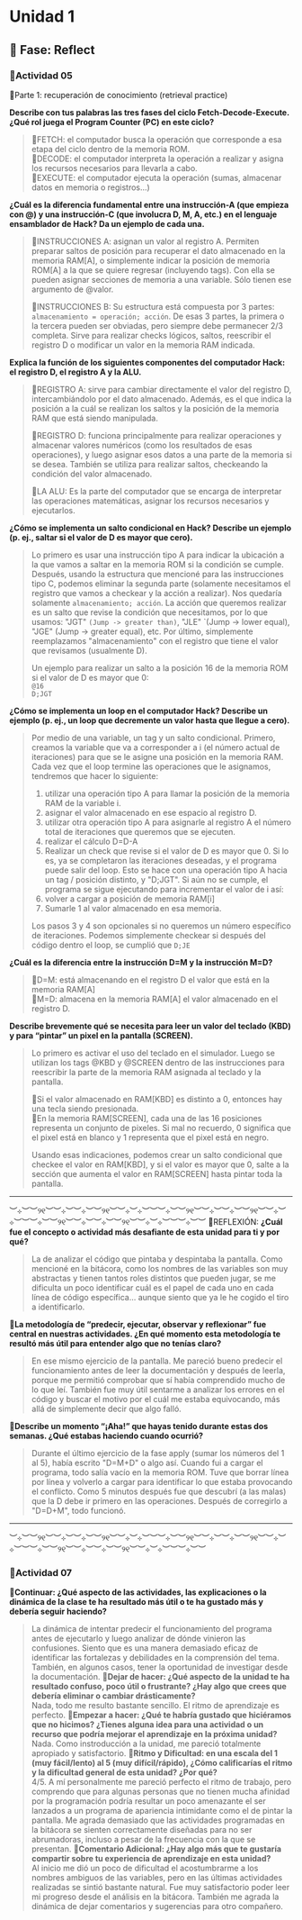 # Unidad 1

## 🤔 Fase: Reflect
### 📝**Actividad 05**
🌱Parte 1: recuperación de conocimiento (retrieval practice)

**Describe con tus palabras las tres fases del ciclo Fetch-Decode-Execute. ¿Qué rol juega el Program Counter (PC) en este ciclo?**  
>🍃FETCH: el computador busca la operación que corresponde a esa etapa del ciclo dentro de la memoria ROM.  
>🍂DECODE: el computador interpreta la operación a realizar y asigna los recursos necesarios para llevarla a cabo.  
>🍁EXECUTE: el computador ejecuta la operación (sumas, almacenar datos en memoria o registros...)  
  
**¿Cuál es la diferencia fundamental entre una instrucción-A (que empieza con @) y una instrucción-C (que involucra D, M, A, etc.) en el lenguaje ensamblador de Hack? Da un ejemplo de cada una.**
>🍃INSTRUCCIONES A: asignan un valor al registro A. Permiten preparar saltos de posición para recuperar el dato almacenado en la memoria RAM[A], o simplemente indicar la posición de memoria ROM[A] a la que se quiere regresar (incluyendo tags). Con ella se pueden asignar secciones de memoria a una variable. Sólo tienen ese argumento de @valor.
>
>🍂INSTRUCCIONES B: Su estructura está compuesta por 3 partes: `almacenamiento = operación; acción`. De esas 3 partes, la primera o la tercera pueden ser obviadas, pero siempre debe permanecer 2/3 completa. Sirve para realizar checks lógicos, saltos, reescribir el registro D o modificar un valor en la memoria RAM indicada.  
  
**Explica la función de los siguientes componentes del computador Hack: el registro D, el registro A y la ALU.**  
>🍃REGISTRO A: sirve para cambiar directamente el valor del registro D, intercambiándolo por el dato almacenado. Además, es el que indica la posición a la cuál se realizan los saltos y la posición de la memoria RAM que está siendo manipulada.
>
>🍂REGISTRO D: funciona principalmente para realizar operaciones y almacenar valores numéricos (como los resultados de esas operaciones), y luego asignar esos datos a una parte de la memoria si se desea. También se utiliza para realizar saltos, checkeando la condición del valor almacenado. 
>
>🍁LA ALU: Es la parte del computador que se encarga de interpretar las operaciones matemáticas, asignar los recursos necesarios y ejecutarlos. 

**¿Cómo se implementa un salto condicional en Hack? Describe un ejemplo (p. ej., saltar si el valor de D es mayor que cero).**
> Lo primero es usar una instrucción tipo A para indicar la ubicación a la que vamos a saltar en la memoria ROM si la condición se cumple. Después, usando la estructura que mencioné para las instrucciones tipo C, podemos eliminar la segunda parte (solamente necesitamos el registro que vamos a checkear y la acción a realizar). Nos quedaría solamente `almacenamiento; acción`. La acción que queremos realizar es un salto que revise la condición que necesitamos, por lo que usamos: "JGT" `(Jump -> greater than)`, "JLE" `(Jump -> lower equal), "JGE" (Jump -> greater equal), etc. Por último, simplemente reemplazamos "almacenamiento" con el registro que tiene el valor que revisamos (usualmente D).
>
> Un ejemplo para realizar un salto a la posición 16 de la memoria ROM si el valor de D es mayor que 0:  
> `@16`  
> `D;JGT`    

**¿Cómo se implementa un loop en el computador Hack? Describe un ejemplo (p. ej., un loop que decremente un valor hasta que llegue a cero).**
> Por medio de una variable, un tag y un salto condicional. Primero, creamos la variable que va a corresponder a i (el número actual de iteraciones) para que se le asigne una posición en la memoria RAM. Cada vez que el loop termine las operaciones que le asignamos, tendremos que hacer lo siguiente:
> 1. utilizar una operación tipo A para llamar la posición de la memoria RAM de la variable i.
> 2. asignar el valor almacenado en ese espacio al registro D.
> 3. utilizar otra operación tipo A para asignarle al registro A el número total de iteraciones que queremos que se ejecuten.
> 4. realizar el cálculo D=D-A
> 5. Realizar un check que revise si el valor de D es mayor que 0. Si lo es, ya se completaron las iteraciones deseadas, y el programa puede salir del loop. Esto se hace con una operación tipo A hacia un tag / posición distinto, y "D;JGT". Si aún no se cumple, el programa se sigue ejecutando para incrementar el valor de i así:
> 6. volver a cargar a posición de memoria RAM[i]
> 7. Sumarle 1 al valor almacenado en esa memoria.
>
> Los pasos 3 y 4 son opcionales si no queremos un número específico de iteraciones. Podemos simplemente checkear si después del código dentro el loop, se cumplió que `D;JE`

**¿Cuál es la diferencia entre la instrucción D=M y la instrucción M=D?**
> 🍃D=M: está almacenando en el registro D el valor que está en la memoria RAM[A]  
> 🍂M=D: almacena en la memoria RAM[A] el valor almacenado en el registro D.  

**Describe brevemente qué se necesita para leer un valor del teclado (KBD) y para “pintar” un pixel en la pantalla (SCREEN).**  
> Lo primero es activar el uso del teclado en el simulador. Luego se utilizan los tags @KBD y @SCREEN dentro de las instrucciones para reescribir la parte de la memoria RAM asignada al teclado y la pantalla.
>    
> 🍃Si el valor almacenado en RAM[KBD] es distinto a 0, entonces hay una tecla siendo presionada.  
> 🍂En la memoria RAM[SCREEN], cada una de las 16 posiciones representa un conjunto de pixeles. Si mal no recuerdo, 0 significa que el pixel está en blanco y 1 representa que el pixel está en negro.
>   
> Usando esas indicaciones, podemos crear un salto condicional que checkee el valor en RAM[KBD], y si el valor es mayor que 0, salte a la sección que aumenta el valor en RAM[SCREEN] hasta pintar toda la pantalla.  
___
︶⊹︶︶୨୧︶︶⊹︶︶⊹︶︶୨୧︶︶⊹︶⊹︶︶︶⊹︶︶୨୧︶︶⊹︶︶⊹︶︶୨୧︶︶⊹︶⊹︶︶︶⊹︶︶୨୧︶︶⊹︶︶⊹︶︶୨୧︶︶⊹︶⊹︶︶︶⊹︶︶
🌱REFLEXIÓN: **¿Cuál fue el concepto o actividad más desafiante de esta unidad para ti y por qué?**
> La de analizar el código que pintaba y despintaba la pantalla. Como mencioné en la bitácora, como los nombres de las variables son muy abstractas y tienen tantos roles distintos que pueden jugar, se me dificulta un poco identificar cuál es el papel de cada uno en cada línea de código específica... aunque siento que ya le he cogido el tiro a identificarlo.   

🌿**La metodología de “predecir, ejecutar, observar y reflexionar” fue central en nuestras actividades. ¿En qué momento esta metodología te resultó más útil para entender algo que no tenías claro?**
> En ese mismo ejercicio de la pantalla. Me pareció bueno predecir el funcionamiento antes de leer la documentación y después de leerla, porque me permitió comprobar que sí había comprendido mucho de lo que leí. También fue muy útil sentarme a analizar los errores en el código y buscar el motivo por el cuál me estaba equivocando, más allá de simplemente decir que algo falló.

🌼**Describe un momento “¡Aha!” que hayas tenido durante estas dos semanas. ¿Qué estabas haciendo cuando ocurrió?**
> Durante el último ejercicio de la fase apply (sumar los números del 1 al 5), había escrito "D=M+D" o algo así. Cuando fui a cargar el programa, todo salía vacío en la memoria ROM. Tuve que borrar línea por línea y volverlo a cargar para identificar lo que estaba provocando el conflicto. Como 5 minutos después fue que descubrí (a las malas) que la D debe ir primero en las operaciones. Después de corregirlo a "D=D+M", todo funcionó.  

___
︶⊹︶︶୨୧︶︶⊹︶︶⊹︶︶୨୧︶︶⊹︶⊹︶︶︶⊹︶︶୨୧︶︶⊹︶︶⊹︶︶୨୧︶︶⊹︶⊹︶︶︶⊹︶︶୨୧︶︶⊹︶︶⊹︶︶୨୧︶︶⊹︶⊹︶︶︶⊹︶︶
### 📝**Actividad 07**
🌱**Continuar: ¿Qué aspecto de las actividades, las explicaciones o la dinámica de la clase te ha resultado más útil o te ha gustado más y debería seguir haciendo?**  
> La dinámica de intentar predecir el funcionamiento del programa antes de ejecutarlo y luego analizar de dónde vinieron las confusiones. Siento que es una manera demasiado eficaz de identificar las fortalezas y debilidades en la comprensión del tema. También, en algunos casos, tener la oportunidad de investigar desde la documentación.
🌿**Dejar de hacer: ¿Qué aspecto de la unidad te ha resultado confuso, poco útil o frustrante? ¿Hay algo que crees que debería eliminar o cambiar drásticamente?**  
> Nada, todo me resulto bastante sencillo. El ritmo de aprendizaje es perfecto.
🌼**Empezar a hacer: ¿Qué te habría gustado que hiciéramos que no hicimos? ¿Tienes alguna idea para una actividad o un recurso que podría mejorar el aprendizaje en la próxima unidad?**
> Nada. Como instroducción a la unidad, me pareció totalmente apropiado y satisfactorio.
🌻**Ritmo y Dificultad: en una escala del 1 (muy fácil/lento) al 5 (muy difícil/rápido), ¿Cómo calificarías el ritmo y la dificultad general de esta unidad? ¿Por qué?**  
> 4/5.
> A mí personalmente me pareció perfecto el ritmo de trabajo, pero comprendo que para algunas personas que no tienen mucha afinidad por la programación podría resultar un poco amenazante el ser lanzados a un programa de apariencia intimidante como el de pintar la pantalla. Me agrada demasiado que las actividades programadas en la bitácora se sienten correctamente diseñadas para no ser abrumadoras, incluso a pesar de la frecuencia con la que se presentan.
🌱**Comentario Adicional: ¿Hay algo más que te gustaría compartir sobre tu experiencia de aprendizaje en esta unidad?**  
> Al inicio me dió un poco de dificultad el acostumbrarme a los nombres ambiguos de las variables, pero en las últimas actividades realizadas se sintió bastante natural. Fue muy satisfactorio poder leer mi progreso desde el análisis en la bitácora. También me agrada la dinámica de dejar comentarios y sugerencias para otro compañero.
